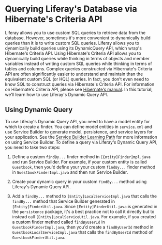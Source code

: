 # Querying Liferay's Database via Hibernate's Criteria API

Liferay allows you to use custom SQL queries to retrieve data from the database.
However, sometimes it's more convenient to dynamically build queries than it is
to write custom SQL queries. Liferay allows you to dynamically build queries
using its DynamicQuery API, which wrap's Hibernate's Criteria API. Using
Hibernate's Criteria API allows you to dynamically build queries while thinking
in terms of objects and member variables instead of writing custom SQL queries
while thinking in terms of tables and columns. Complex queries constructed via
Hibernate's Criteria API are often significantly easier to understand and
maintain than the equivalent custom SQL (or HQL) queries. In fact, you don't
even need to know SQL to construct queries via Hibernate's Criteria API. For
information on Hibernate's Criteria API, please see [Hibernate's manual](http://docs.jboss.org/hibernate/orm/4.3/manual/en-US/html_single/#querycriteria).
In this tutorial, we'll learn how to use Liferay's Dynamic Query API.

## Using Dynamic Query

To use Liferay's Dynamic Query API, you need to have a model entity for which to
create a finder. You can define model entities in `service.xml` and use Service
Builder to generate model, persistence, and service layers for your application.
See the [Service Builder Learning Path](www.liferay.com) for more information on
using Service Builder. To define a query via Liferay's Dynamic Query API, you
need to take two steps:

1. Define a custom `findBy...` finder method in `[Entity]FinderImpl.java` and
   run Service Builder. For example, if your custom entity is called
   `Guestbook`, then you'd define your your custom `findBy...` finder method in
   `GuestbookFinderImpl.java` and then run Service Builder.

2. Create your dynamic query in your custom `findBy...` method using Liferay's
   Dynamic Query API.

3. Add a `findBy...` method to `[Entity]LocalServiceImpl.java` that calls the
   `findBy...` method that Service Builder generated in
   `[Entity]FinderUtil.java`. Since `[Entity]FinderUtil.java` is generated in
   the `persistence` package, it's a best practice not to call it directly but
   to instead call `[Entity]LocalServiceUtil.java`. For example, if you created
   a custom finder method called `findByUserId` in `GuestbookFinderImpl.java`,
   then you'd create a `findByUserId` method in `GuestbookLocalServiceImpl.java`
   that calls the `findByUserId` method of `GuestbookFinderUtil.java`.


